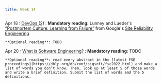 ```yaml
---
title: Week 14
---
```


Apr 18
: [DevOps (2)](#)
  : **Mandatory reading**: Lunney and Lueder's ["Postmortem Culture: Learning from Failure"](https://sre.google/sre-book/postmortem-culture/) from Google's [Site Reliability Engineering](https://sre.google/sre-book/table-of-contents/)

    **Optional reading**: TODO

Apr 20
: [What is Software Engineering?](#)
  : **Mandatory reading**: TODO
  
    **Optional reading**: read every abstract in the [latest FSE proceedings](https://dblp.org/db/conf/sigsoft/fse2022.html) and make a list of words you don’t know. Then, look up at least 5 of those words and write a brief definition. Submit the list of words and the 5 definitions.
